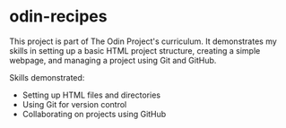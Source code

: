 # odin-recipes


This project is part of The Odin Project's curriculum. It demonstrates my skills in setting up a basic HTML project structure, creating a simple webpage, and managing a project using Git and GitHub.

Skills demonstrated:
- Setting up HTML files and directories
- Using Git for version control
- Collaborating on projects using GitHub
